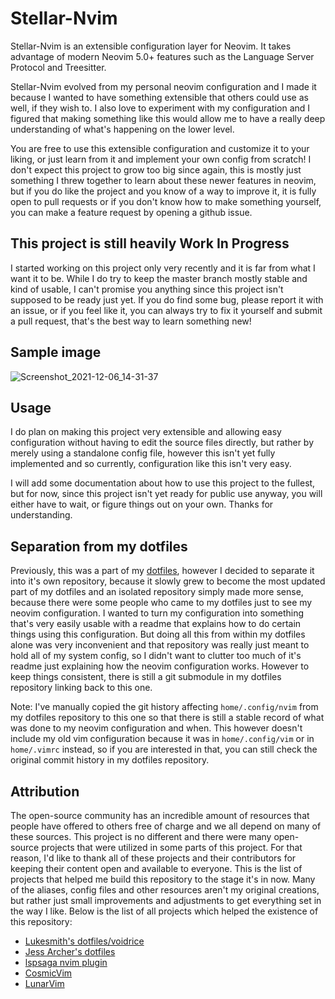 # Stellar-Nvim

Stellar-Nvim is an extensible configuration layer for Neovim. It takes advantage of modern Neovim 5.0+ features such as
the Language Server Protocol and Treesitter.

Stellar-Nvim evolved from my personal neovim configuration and I made it because I wanted to have something extensible
that others could use as well, if they wish to. I also love to experiment with my configuration and I figured that
making something like this would allow me to have a really deep understanding of what's happening on the lower level.

You are free to use this extensible configuration and customize it to your liking, or just learn from it and implement
your own config from scratch! I don't expect this project to grow too big since again, this is mostly just something I
threw together to learn about these newer features in neovim, but if you do like the project and you know of a way to
improve it, it is fully open to pull requests or if you don't know how to make something yourself, you can make a
feature request by opening a github issue.

## This project is still heavily Work In Progress

I started working on this project only very recently and it is far from what I want it to be. While I do try to keep
the master branch mostly stable and kind of usable, I can't promise you anything since this project isn't supposed to
be ready just yet. If you do find some bug, please report it with an issue, or if you feel like it, you can always try
to fix it yourself and submit a pull request, that's the best way to learn something new!

## Sample image

![Screenshot_2021-12-06_14-31-37](https://user-images.githubusercontent.com/20902250/144854879-f35de259-cea1-4415-9a3b-b093fe008836.png)

## Usage

I do plan on making this project very extensible and allowing easy configuration without having to edit the source
files directly, but rather by merely using a standalone config file, however this isn't yet fully implemented and so
currently, configuration like this isn't very easy.

I will add some documentation about how to use this project to the fullest, but for now, since this project isn't yet
ready for public use anyway, you will either have to wait, or figure things out on your own. Thanks for understanding.

## Separation from my dotfiles

Previously, this was a part of my [dotfiles](https://github.com/ItsDrike/dotfiles), however I decided to separate it
into it's own repository, because it slowly grew to become the most updated part of my dotfiles and an isolated
repository simply made more sense, because there were some people who came to my dotfiles just to see my neovim
configuration. I wanted to turn my configuration into something that's very easily usable with a readme that explains
how to do certain things using this configuration. But doing all this from within my dotfiles alone was very
inconvenient and that repository was really just meant to hold all of my system config, so I didn't want to clutter too
much of it's readme just explaining how the neovim configuration works. However to keep things consistent, there is
still a git submodule in my dotfiles repository linking back to this one.

Note: I've manually copied the git history affecting `home/.config/nvim` from my dotfiles repository to this one so
that there is still a stable record of what was done to my neovim configuration and when. This however doesn't include
my old vim configuration because it was in `home/.config/vim` or in `home/.vimrc` instead, so if you are interested in
that, you can still check the original commit history in my dotfiles repository.

## Attribution

The open-source community has an incredible amount of resources that people have offered to others free of charge and
we all depend on many of these sources. This project is no different and there were many open-source projects that were
utilized in some parts of this project. For that reason, I'd like to thank all of these projects and their contributors
for keeping their content open and available to everyone. This is the list of projects that helped me build this
repository to the stage it's in now. Many of the aliases, config files and other resources aren't my original
creations, but rather just small improvements and adjustments to get everything set in the way I like. Below is the
list of all projects which helped the existence of this repository:

- [Lukesmith's dotfiles/voidrice](https://github.com/LukeSmithxyz/voidrice)
- [Jess Archer's dotfiles](https://github.com/jessarcher/dotfiles)
- [lspsaga nvim plugin](https://github.com/glepnir/lspsaga.nvim)
- [CosmicVim](https://github.com/CosmicNvim/CosmicNvim)
- [LunarVim](https://github.com/LunarVim/LunarVim)

